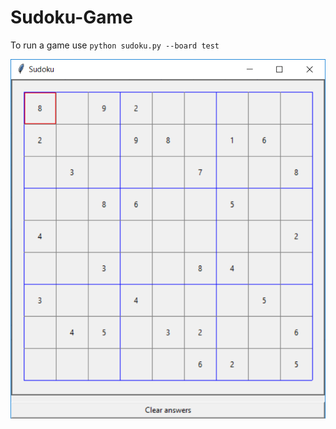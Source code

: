 # Sudoku-Game
To run a game use ```python sudoku.py --board test```

![alt text](https://github.com/Anewil/Sudoku-Game/blob/master/sudoku.png)
